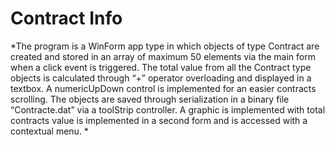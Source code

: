 # Contract Info
*The program is a WinForm app type in which objects of type Contract are created and stored in an array of maximum 50 elements via the main form when a click event is triggered.
The total value from all the Contract type objects is calculated through “+” operator overloading and displayed in a textbox.
A numericUpDown control is implemented for an easier contracts scrolling.
The objects are saved through serialization in a binary file “Contracte.dat” via a toolStrip controller.
A graphic is implemented with total contracts value is implemented in a second form and is accessed with a contextual menu. *